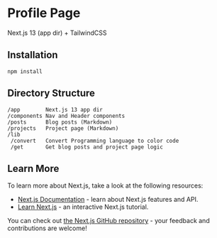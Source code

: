 # Profile Page
Next.js 13 (app dir) + TailwindCSS 

## Installation
```
npm install
```

## Directory Structure
```
/app        Next.js 13 app dir
/components Nav and Header components
/posts      Blog posts (Markdown)
/projects   Project page (Markdown)
/lib
 /convert   Convert Programming language to color code
 /get       Get blog posts and project page logic
```

## Learn More

To learn more about Next.js, take a look at the following resources:

- [Next.js Documentation](https://nextjs.org/docs) - learn about Next.js features and API.
- [Learn Next.js](https://nextjs.org/learn) - an interactive Next.js tutorial.

You can check out [the Next.js GitHub repository](https://github.com/vercel/next.js/) - your feedback and contributions are welcome!
